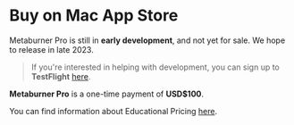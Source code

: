 # Buy on Mac App Store

Metaburner Pro is still in **early development**, and not yet for sale. We hope to release in late 2023.

> If you're interested in helping with development, you can sign up to **TestFlight** [here](https://testflight.apple.com/join/dw7S2veN).

<!--
> [:icon-desktop-download: **Buy on the Mac App Store**](https://apps.apple.com/us/app/metaburner-pro/id6474466386)
-->

**Metaburner Pro** is a one-time payment of **USD$100**.

You can find information about Educational Pricing [here](/educational/).